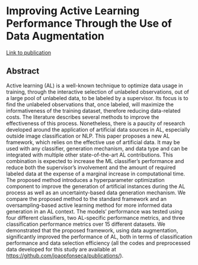 # Improving Active Learning Performance Through the Use of Data Augmentation

[Link to publication](https://www.hindawi.com/journals/ijis/2023/7941878/)

## Abstract

Active learning (AL) is a well-known technique to optimize data usage in
training, through the interactive selection of unlabeled observations, out of
a large pool of unlabeled data, to be labeled by a supervisor. Its focus is to
find the unlabeled observations that, once labeled, will maximize the
informativeness of the training dataset, therefore reducing data-related
costs. The literature describes several methods to improve the effectiveness
of this process. Nonetheless, there is a paucity of research developed around
the application of artificial data sources in AL, especially outside image
classification or NLP. This paper proposes a new AL framework, which relies on
the effective use of artificial data. It may be used with any classifier,
generation mechanism, and data type and can be integrated with multiple other
state-of-the-art AL contributions. This combination is expected to increase
the ML classifier’s performance and reduce both the supervisor’s involvement
and the amount of required labeled data at the expense of a marginal increase
in computational time. The proposed method introduces a hyperparameter
optimization component to improve the generation of artificial instances
during the AL process as well as an uncertainty-based data generation
mechanism. We compare the proposed method to the standard framework and an
oversampling-based active learning method for more informed data generation in
an AL context. The models’ performance was tested using four different
classifiers, two AL-specific performance metrics, and three classification
performance metrics over 15 different datasets. We demonstrated that the
proposed framework, using data augmentation, significantly improved the
performance of AL, both in terms of classification performance and data
selection efficiency (all the codes and preprocessed data developed for this
study are available at https://github.com/joaopfonseca/publications/).
